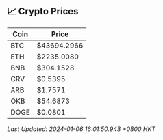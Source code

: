 ## 📈 Crypto Prices

| Coin | Price |
| ---- | ----- |
| BTC | $43694.2966 |
| ETH | $2235.0080 |
| BNB | $304.1528 |
| CRV | $0.5395 |
| ARB | $1.7571 |
| OKB | $54.6873 |
| DOGE | $0.0801 |

_Last Updated: 2024-01-06 16:01:50.943 +0800 HKT_